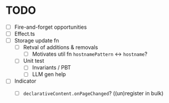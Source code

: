 # TODO
- [ ] Fire-and-forget opportunities
- [ ] Effect.ts
- [ ] Storage update fn
  - [ ] Retval of additions & removals
    - [ ] Motivates util fn `hostnamePattern` <-> `hostname`?
  - [ ] Unit test
    - [ ] Invariants / PBT
    - [ ] LLM gen help
- [ ] Indicator
  - [ ] `declarativeContent.onPageChanged`? ((un)register in bulk)

